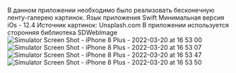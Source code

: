 В данном приложении необходимо было реализовать бесконечную ленту-галерею картинок.
Язык приложения Swift
Минимальная версия iOs - 12.4
Источник картинок: Unsplash.com
В приложении используется сторонняя библиотека SDWebImage
![Simulator Screen Shot - iPhone 8 Plus - 2022-03-20 at 16 53 00](https://user-images.githubusercontent.com/82838416/159165765-c0c6c2dd-ccef-474b-893c-973d39e1fb26.png)
![Simulator Screen Shot - iPhone 8 Plus - 2022-03-20 at 16 53 07](https://user-images.githubusercontent.com/82838416/159165777-8245d78d-7c81-4289-817b-c9b481ce2f25.png)
![Simulator Screen Shot - iPhone 8 Plus - 2022-03-20 at 16 53 47](https://user-images.githubusercontent.com/82838416/159165791-cd6ae6a8-fb49-465c-a5a7-58253d657949.png)
![Simulator Screen Shot - iPhone 8 Plus - 2022-03-20 at 16 53 50](https://user-images.githubusercontent.com/82838416/159165800-d7ac11a2-cb31-4184-bada-cb5d5ffa9049.png)
